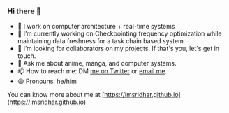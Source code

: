 ### Hi there 👋

- 🔭 I work on computer architecture + real-time systems
- 🌱 I’m currently working on Checkpointing frequency optimization while maintaining data freshness for a task chain based system 
- 👯 I’m looking for collaborators on my projects. If that's you, let's get in touch. 
- 💬 Ask me about anime, manga, and computer systems.
- 📫 How to reach me: DM [me on Twitter](https://twitter.com/imsridhar_) or [email me](sridharmallareddy@gmail.com). 
- 😄 Pronouns: he/him
<!-- - ⚡ Fun fact: ... --> 


You can know more about me at [https://imsridhar.github.io](https://imsridhar.github.io)

